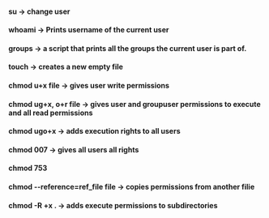 #### su -> change user
#### whoami -> Prints username of the current user
#### groups -> a script that prints all the groups the current user is part of.
#### touch -> creates a new empty file
#### chmod u+x file ->  gives user write permissions
#### chmod ug+x, o+r file -> gives user and groupuser permissions to execute and all read permissions
#### chmod ugo+x -> adds execution rights to all users
#### chmod 007 -> gives all users all rights
#### chmod 753
#### chmod --reference=ref_file file -> copies permissions from another filie
#### chmod -R +x . -> adds execute permissions to subdirectories
